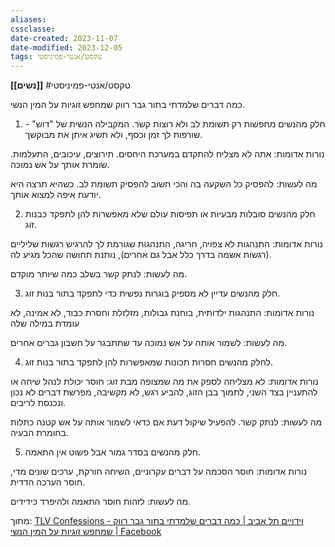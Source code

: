 ```yaml
---
aliases: 
cssclasse: 
date-created: 2023-11-07
date-modified: 2023-12-05
tags: טקסט/אנטי-פמיניסטי
---
```

**[[נשים]]**
#טקסט/אנטי-פמיניסטי

כמה דברים שלמדתי בתור גבר רווק שמחפש זוגיות על המין הנשי.

1. חלק מהנשים מחפשות רק תשומת לב ולא רוצות קשר. המקבילה הנשית של "דוש" - שורפות לך זמן וכסף, ולא תשיג איתן את מבוקשך.

נורות אדומות: אתה לא מצליח להתקדם במערכת היחסים. תירוצים, עיכובים, התעלמות. שומרת אותך על אש נמוכה.

מה לעשות: להפסיק כל השקעה בה והכי חשוב להפסיק תשומת לב. כשהיא תרצה היא יודעת איפה למצוא אותך.

2. חלק מהנשים סובלות מבעיות או תפיסות עולם שלא מאפשרות להן לתפקד כבנות זוג.

נורות אדומות: התנהגות לא צפויה, חריגה, התנהגות שגורמת לך להרגיש רגשות שליליים (רגשות אשמה בדרך כלל אבל גם אחרים), נותנת תחושה שהכל מגיע לה.

מה לעשות: לנתק קשר בשלב כמה שיותר מוקדם.

3. חלק מהנשים עדיין לא מספיק בוגרות נפשית כדי לתפקד בתור בנות זוג.

נורות אדומות: התנהגות ילדותית, בוחנת גבולות, מזלזלת וחסרת כבוד, לא אמינה, לא עומדת במילה שלה

מה לעשות: לשמור אותה על אש נמוכה עד שתתבגר על חשבון גברים אחרים.

4. לחלק מהנשים חסרות תכונות שמאפשרות להן לתפקד בתור בנות זוג.

נורות אדומות: לא מצליחה לספק את מה שמצופה מבת זוג: חוסר יכולת לנהל שיחה או להתעניין בצד השני, לתמוך בבן הזוג, להביע רגש, לא מקשיבה, מפרשת דברים לא נכון ונכנסת לריבים.

מה לעשות: לנתק קשר. להפעיל שיקול דעת אם כדאי לשמור אותה על אש קטנה כתלות בחומרת הבעיה.

5. חלק מהנשים בסדר גמור אבל פשוט אין התאמה.

נורות אדומות: חוסר הסכמה על דברים עקרוניים, השיחה חורקת, ערכים שונים מדי, חוסר הערכה הדדית.

מה לעשות: לזהות חוסר התאמה ולהיפרד כידידים.

מתוך: [TLV Confessions - וידויים תל אביב | כמה דברים שלמדתי בתור גבר רווק שמחפש זוגיות על המין הנשי | Facebook](https://www.facebook.com/groups/2585192755028277/posts/3553775781503298)

